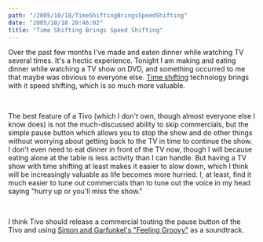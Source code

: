 ```yaml
---
path: "/2005/10/18/TimeShiftingBringsSpeedShifting" 
date: "2005/10/18 20:46:02" 
title: "Time Shifting Brings Speed Shifting" 
---
```

<p>Over the past few months I've made and eaten dinner while watching TV several times. It's a hectic experience. Tonight I am making and eating dinner while watching a TV show on DVD, and something occurred to me that maybe was obvious to everyone else. <a href="http://en.wikipedia.org/wiki/Time_shifting">Time shifting</a> technology brings with it speed shifting, which is so much more valuable.</p><br><p>The best feature of a Tivo (which I don't own, though almost everyone else I know does) is not the much-discussed ability to skip commercials, but the simple pause button which allows you to stop the show and do other things without worrying about getting back to the TV in time to continue the show. I don't even need to eat dinner in front of the TV now, though I will because eating alone at the table is less activity than I can handle. But having a TV show with time shifting at least makes it easier to slow down, which I think will be increasingly valuable as life becomes more hurried. I, at least, find it much easier to tune out commercials than to tune out the voice in my head saying "hurry up or you'll miss the show."</p><br><p>I think Tivo should release a commercial touting the pause button of the Tivo and using <a href="http://www.seeklyrics.com/lyrics/Simon-And-Garfunkel/Feeling-Groovy-59th-St-Bridge-Song.html">Simon and Garfunkel's "Feeling Groovy"</a> as a soundtrack.</p>